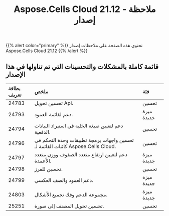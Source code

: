 ﻿---
title: Aspose.Cells Cloud 21.12 - ملاحظة إصدار
second_title: Aspose.Cells Cloud Documen
type: docs
url: /ar/aspose-cells-cloud-21-12-release-notes/
description: Aspose.Cells Cloud يدعم Excel لإنشاء وتحويل ودمج وتقسيم وحماية وتشغيل الكائن الداخلي وما إلى ذلك
weight: 10
---
{{% alert color="primary" %}} 
تحتوي هذه الصفحة على ملاحظات إصدار Aspose.Cells Cloud 21.12
{{% /alert %}} 
## **قائمة كاملة بالمشكلات والتحسينات التي تم تناولها في هذا الإصدار**
|**بطاقة تعريف**|**ملخص**|**فئة**|
|:- |:- |:- |
|24783 |تحسين تحويل Api.| تحسين|
|24793 | دعم لقائمة العمود.| ميزة جديدة|
|24794 | دعم لتعيين صيغة الخلية في استيراد البيانات الدفعية.| تحسين|
|24796 |تحسين واجهات برمجة تطبيقات وحدة التحكم في كائنات القائمة لـ Aspose.Cells Cloud.| تحسين|
|24797 |دعم لتعيين ارتفاع متعدد الصفوف ووزن متعدد الأعمدة.| ميزة جديدة|
|24798 |تحسين للفرز.| تحسين|
|24799 |دعم العمود والصف العكسي.| ميزة جديدة|
|24803 |مجموعة الدعم وفك تجميع الأشكال.| ميزة جديدة|
|25251 |تحسين تحويل المصنف إلى صورة.| تحسين|
